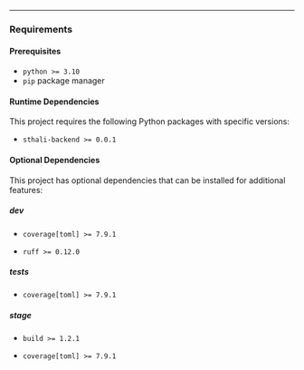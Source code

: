 
---

### Requirements

#### Prerequisites
- `python >= 3.10`
- `pip` package manager

#### Runtime Dependencies
This project requires the following Python packages with specific versions:

- `sthali-backend >= 0.0.1`



#### Optional Dependencies
This project has optional dependencies that can be installed for additional features:

##### dev

- `coverage[toml] >= 7.9.1`

- `ruff >= 0.12.0`


##### tests

- `coverage[toml] >= 7.9.1`


##### stage

- `build >= 1.2.1`

- `coverage[toml] >= 7.9.1`


